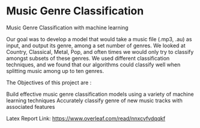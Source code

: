 # Music Genre Classification 

Music Genre Classification with machine learning

Our goal was to develop a model that would take a music file (.mp3, .au) as input, and output its genre, among a set number of genres. We looked at Country, Classical, Metal, Pop, and often times we would only try to classify amongst subsets of these genres. We used different classification techniques, and we found that our algorithms could classify well when splitting music among up to ten genres.

The Objectives of this project are :

Build effective music genre classification models using a variety of machine learning techniques
Accurately classify genre of new music tracks with associated features

Latex Report Link: https://www.overleaf.com/read/nnxcvfvdqqkf
